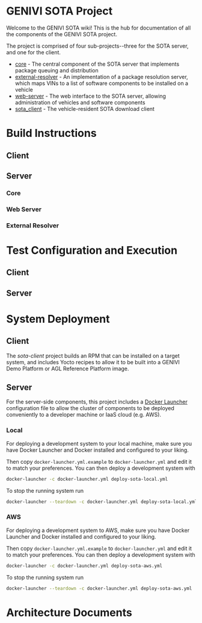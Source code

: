 # GENIVI SOTA Project

Welcome to the GENIVI SOTA wiki! This is the hub for documentation of all the components of the GENIVI SOTA project.

The project is comprised of four sub-projects--three for the SOTA server, and one for the client.

 - [core](https://github.com/advancedtelematic/sota-server/tree/master/core) - The central component of the SOTA server that implements package queuing and distribution
 - [external-resolver](https://github.com/advancedtelematic/sota-server/tree/master/external-resolver) - An implementation of a package resolution server, which maps VINs to a list of software components to be installed on a vehicle
 - [web-server](https://github.com/advancedtelematic/sota-server/tree/master/web-server) - The web interface to the SOTA server, allowing administration of vehicles and software components
 - [sota_client](https://github.com/advancedtelematic/sota_client) - The vehicle-resident SOTA download client

# Build Instructions

## Client

## Server

### Core

### Web Server

### External Resolver

# Test Configuration and Execution

## Client

## Server

# System Deployment

## Client

The *sota-client* project builds an RPM that can be installed on a target system, and includes Yocto recipes to allow it to be built into a GENIVI Demo Platform or AGL Reference Platform image.

## Server

For the server-side components, this project includes a [Docker Launcher](https://github.com/advancedtelematic/sota-server/wiki/Docker-Launcher) configuration file to allow the cluster of components to be deployed conveniently to a developer machine or IaaS cloud (e.g. AWS).

### Local

For deploying a development system to your local machine, make sure you have
Docker Launcher and Docker installed and configured to your liking.

Then copy `docker-launcher.yml.example` to `docker-launcher.yml` and edit it to
match your preferences. You can then deploy a development system with

```sh
docker-launcher -c docker-launcher.yml deploy-sota-local.yml
```

To stop the running system run

```sh
docker-launcher --teardown -c docker-launcher.yml deploy-sota-local.yml
```

### AWS

For deploying a development system to AWS, make sure you have
Docker Launcher and Docker installed and configured to your liking.

Then copy `docker-launcher.yml.example` to `docker-launcher.yml` and edit it to
match your preferences. You can then deploy a development system with

```sh
docker-launcher -c docker-launcher.yml deploy-sota-aws.yml
```

To stop the running system run

```sh
docker-launcher --teardown -c docker-launcher.yml deploy-sota-aws.yml
```

# Architecture Documents

